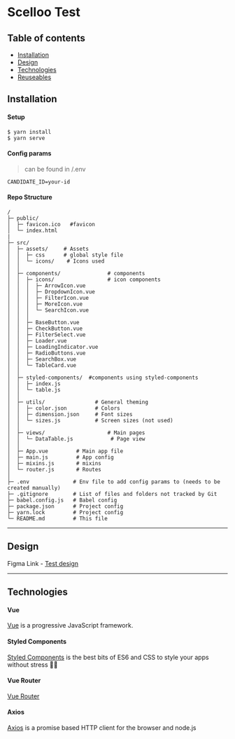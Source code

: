 # Scelloo Test

## Table of contents

- [Installation](#installation)
- [Design](#design)
- [Technologies](#technologies)
- [Reuseables](#reuseables)

## Installation

#### Setup

```
$ yarn install
$ yarn serve
```

#### Config params

> can be found in /.env

```
CANDIDATE_ID=your-id

```

#### Repo Structure

```
/
├─ public/
│  ├─ favicon.ico   #favicon
│  └─ index.html 
|   
├─ src/
│  ├─ assets/     # Assets
│  │  ├─ css      # global style file
│  │  └─ icons/    # Icons used   
│  │
│  ├─ components/               # components
│  │  ├─ icons/                 # icon components
│  │  │  ├─ ArrowIcon.vue
│  │  │  ├─ DropdownIcon.vue
│  │  │  ├─ FilterIcon.vue
│  │  │  ├─ MoreIcon.vue
│  │  │  └─ SearchIcon.vue
│  │  │        
│  │  ├─ BaseButton.vue         
│  │  ├─ CheckButton.vue         
│  │  ├─ FilterSelect.vue        
│  │  ├─ Loader.vue         
│  │  ├─ LoadingIndicator.vue         
│  │  ├─ RadioButtons.vue       
│  │  ├─ SearchBox.vue        
│  │  └─ TableCard.vue           
│  │
│  ├─ styled-components/  #components using styled-components
│  │  ├─ index.js       
│  │  └─ table.js       
│  │
│  ├─ utils/                # General theming
│  │  ├─ color.json         # Colors
│  │  ├─ dimension.json     # Font sizes
│  │  └─ sizes.js           # Screen sizes (not used)
│  │
│  ├─ views/                    # Main pages
│  │  └─ DataTable.js            # Page view
│  │
│  ├─ App.vue         # Main app file	    
│  ├─ main.js         # App config
│  ├─ mixins.js       # mixins
│  └─ router.js       # Routes
│
├─ .env              # Env file to add config params to (needs to be created manually)
├─ .gitignore        # List of files and folders not tracked by Git
├─ babel.config.js   # Babel config
├─ package.json      # Project config
├─ yarn.lock         # Project config
└─ README.md         # This file
```

---

## Design

Figma Link - <a href="https://www.figma.com/file/lxNl9Hj2GAOuyP4v1OMCsR/Data-Table-v2-(Community)?node-id=424%3A3085" target="_blank">Test design</a>

---

## Technologies

#### Vue

<a href="https://vuejs.org/" target="_blank">Vue</a> is a progressive JavaScript framework.


#### Styled Components

<a href="https://styled-components.com/" target="_blank">Styled Components</a> is the best bits of ES6 and CSS to style your apps without stress 💅🏾

#### Vue Router 

<a href="https://router.vuejs.org/" target="_blank">Vue Router</a>

#### Axios

<a href="https://www.npmjs.com/package/axios" target="_blank">Axios</a> is a promise based HTTP client for the browser and node.js

